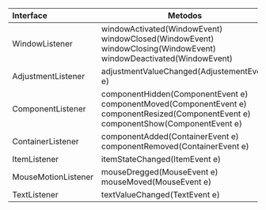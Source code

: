 |Interface|Metodos|
|:--------|---|
|WindowListener|windowActivated(WindowEvent) windowClosed(WindowEvent) windowClosing(WindowEvent) windowDeactivated(WindowEvent)|
|AdjustmentListener|adjustmentValueChanged(AdjustementEvent e)|
|ComponentListener|componentHidden(ComponentEvent e) componentMoved(ComponentEvent e) componentResized(ComponentEvent e) componentShow(ComponentEvent e)|
|ContainerListener|componentAdded(ContainerEvent e) componentRemoved(ContainerEvent e)|
|ItemListener|itemStateChanged(ItemEvent e)|
|MouseMotionListener|mouseDregged(MouseEvent e) mouseMoved(MouseEvent e)|
|TextListener|textValueChanged(TextEvent e)|
